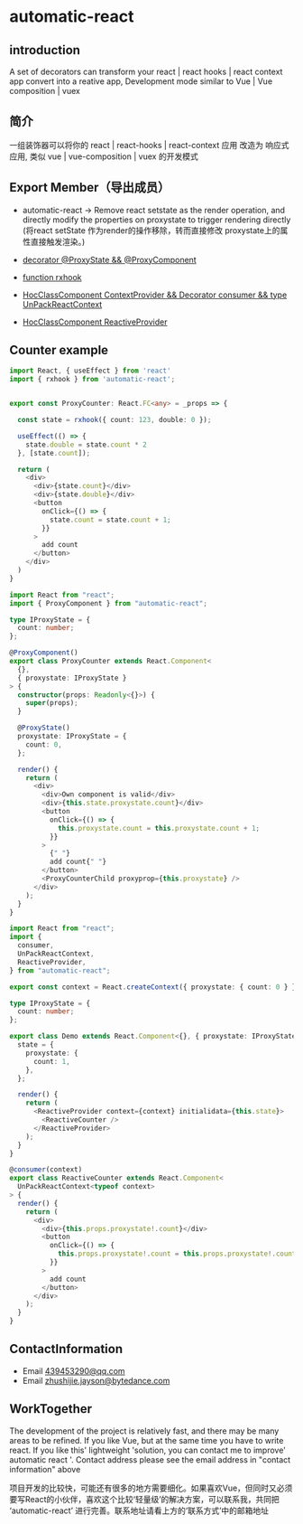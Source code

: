 # automatic-react

## introduction

A set of decorators can transform your react | react hooks | react context app convert into a reative app,
Development mode similar to Vue | Vue composition | vuex

## 简介

一组装饰器可以将你的 react | react-hooks | react-context 应用 改造为 响应式应用,
类似 vue | vue-composition | vuex 的开发模式

## Export Member（导出成员）

- automatic-react -> 
Remove react setstate as the render operation, and directly modify the properties on proxystate to trigger rendering directly
(将react setState 作为render的操作移除，转而直接修改 proxystate上的属性直接触发渲染。)

- [decorator @ProxyState && @ProxyComponent](https://github.com/zhusjfaker/React-Reactive-Proxy-State/wiki/ProxyState-&&-ProxyComponent)
- [function rxhook](https://github.com/zhusjfaker/automatic-react/wiki/function-rxhook) 
- [HocClassComponent ContextProvider && Decorator consumer && type UnPackReactContext](https://github.com/zhusjfaker/automatic-react/wiki/HocClassComponent-ContextProvider-&&-Decorator-consumer-&&-type-UnPackReactContext) 
- [HocClassComponent ReactiveProvider](https://github.com/zhusjfaker/automatic-react/wiki/HocClassComponent-ReactiveProvider)

## Counter example

```typescript
import React, { useEffect } from 'react'
import { rxhook } from 'automatic-react';


export const ProxyCounter: React.FC<any> = _props => {

  const state = rxhook({ count: 123, double: 0 });

  useEffect(() => {
    state.double = state.count * 2
  }, [state.count]);

  return (
    <div>
      <div>{state.count}</div>
      <div>{state.double}</div>
      <button
        onClick={() => {
          state.count = state.count + 1;
        }}
      >
        add count
      </button>
    </div>
  )
}
```

```typescript
import React from "react";
import { ProxyComponent } from "automatic-react";

type IProxyState = {
  count: number;
};

@ProxyComponent()
export class ProxyCounter extends React.Component<
  {},
  { proxystate: IProxyState }
> {
  constructor(props: Readonly<{}>) {
    super(props);
  }

  @ProxyState()
  proxystate: IProxyState = {
    count: 0,
  };

  render() {
    return (
      <div>
        <div>Own component is valid</div>
        <div>{this.state.proxystate.count}</div>
        <button
          onClick={() => {
            this.proxystate.count = this.proxystate.count + 1;
          }}
        >
          {" "}
          add count{" "}
        </button>
        <ProxyCounterChild proxyprop={this.proxystate} />
      </div>
    );
  }
}
```

```typescript
import React from "react";
import {
  consumer,
  UnPackReactContext,
  ReactiveProvider,
} from "automatic-react";

export const context = React.createContext({ proxystate: { count: 0 } });

type IProxyState = {
  count: number;
};

export class Demo extends React.Component<{}, { proxystate: IProxyState }> {
  state = {
    proxystate: {
      count: 1,
    },
  };

  render() {
    return (
      <ReactiveProvider context={context} initialidata={this.state}>
        <ReactiveCounter />
      </ReactiveProvider>
    );
  }
}

@consumer(context)
export class ReactiveCounter extends React.Component<
  UnPackReactContext<typeof context>
> {
  render() {
    return (
      <div>
        <div>{this.props.proxystate!.count}</div>
        <button
          onClick={() => {
            this.props.proxystate!.count = this.props.proxystate!.count + 1;
          }}
        >
          add count
        </button>
      </div>
    );
  }
}
```

## ContactInformation
* Email 439453290@qq.com
* Email zhushijie.jayson@bytedance.com

## WorkTogether
<p>
The development of the project is relatively fast, and there may be many areas to be refined. If you like Vue, but at the same time you have to write react. If you like this' lightweight 'solution, you can contact me to improve' automatic react '. Contact address please see the email address in "contact information" above
</p>
<p>
项目开发的比较快，可能还有很多的地方需要细化。如果喜欢Vue，但同时又必须要写React的小伙伴，喜欢这个比较‘轻量级’的解决方案，可以联系我，共同把 ‘automatic-react’ 进行完善。联系地址请看上方的‘联系方式’中的邮箱地址
</p>





